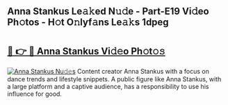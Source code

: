 ## Anna Stankus Le𝚊𝚔ed N𝚞𝚍e - Part-E19 Vi𝚍eo Ph𝚘tos - H𝚘t O𝚗lyf𝚊ns Le𝚊𝚔s 1dpeg

# <h2><a href="http://hf644t.feru.top/?c=Anna+Stankus">🔗 👉 🔴 Anna Stankus Vi𝚍𝚎o Ph𝚘t𝚘𝚜</a></h2>

[![Anna Stankus Nu𝚍𝚎s](https://i.imgur.com/0TWrTi3.gif)](http://hf644t.feru.top/?c=Anna+Stankus)
Content creator Anna Stankus with a focus on dance trends and lifestyle snippets. A public figure like Anna Stankus, with a large platform and a captive audience, has a responsibility to use his influence for good. 
